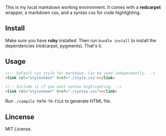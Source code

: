 This is my local markdown working environment. It comes with a **redcarpet** wrapper, a markdown css, and a syntax css for code highlighting.

## Install
Make sure you have **ruby** installed. Then run `bundle install` to install the dependencies (redcarpet, pygments). That's it.

## Usage

``` html
<!-- Default css style for markdown. Can be used independently. -->
<link rel="stylesheet" href="./style.css"></link>

<!-- Include it if you want syntax highlighting. -->
<link rel="stylesheet" href="./syntax.css"></link>
```

Run `./compile PATH-TO-FILE` to generate HTML file.

## Lincense

MIT License.
